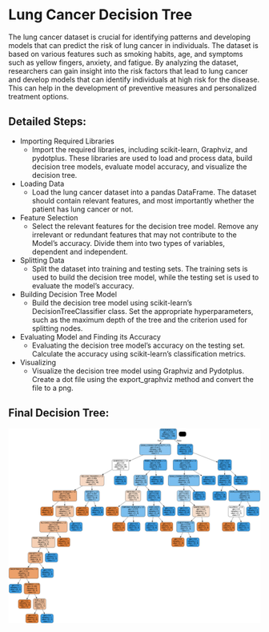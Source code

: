 # Lung Cancer Decision Tree

The lung cancer dataset is crucial for identifying patterns and developing models that can predict the risk of lung cancer in individuals.
The dataset is based on various features such as smoking habits, age, and symptoms such as yellow fingers, anxiety, and fatigue. By analyzing the dataset, researchers can gain insight into the risk factors that lead to lung cancer and develop models that can identify individuals at high risk for the disease.
This can help in the development of preventive measures and personalized treatment options.


## Detailed Steps:
* Importing Required Libraries
  *	Import the required libraries, including scikit-learn, Graphviz, and pydotplus.
  These libraries are used to load and process data, build decision tree models, evaluate model accuracy, and visualize the decision tree.
* Loading Data
  *	Load the lung cancer dataset into a pandas DataFrame. The dataset should contain relevant features, and most importantly whether the patient has lung cancer or not. 
* Feature Selection
  * Select the relevant features for the decision tree model. Remove any irrelevant or redundant features that may not contribute to the Model’s accuracy. Divide them into two types of variables, dependent and independent.
* Splitting Data
  *	Split the dataset into training and testing sets. The training sets is used to build the decision tree model, while the testing set is used to evaluate the model’s     accuracy.
* Building Decision Tree Model
  *	Build the decision tree model using scikit-learn’s DecisionTreeClassifier class. Set the appropriate hyperparameters, such as the maximum depth of the tree and the     criterion used for splitting nodes.
* Evaluating Model and Finding its Accuracy
  *	Evaluating the decision tree model’s accuracy on the testing set. Calculate the accuracy using scikit-learn’s classification metrics.
* Visualizing
  *	Visualize the decision tree model using Graphviz and Pydotplus. Create a dot file using the export_graphviz method and convert the file to a png.


## Final Decision Tree:
![](https://github.com/najeh-halawani/Lung-Cancer-Decision-Tree/blob/main/Lung-Cancer-Tree.png?raw=true)
